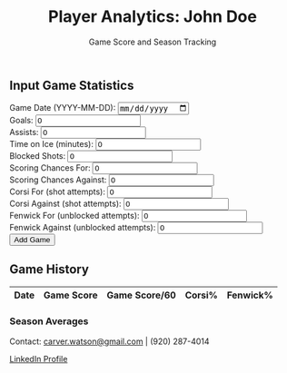 <!DOCTYPE html>
<html lang="en">
<head>
    <meta charset="UTF-8">
    <meta name="viewport" content="width=device-width, initial-scale=1.0">
    <title>Player Analytics - John Doe</title>
    <script src="https://cdn.tailwindcss.com"></script>
</head>
<body class="bg-gray-100 font-sans">
    <header class="bg-blue-600 text-white py-6 text-center">
        <h1 class="text-3xl font-bold">Player Analytics: John Doe</h1>
        <p class="text-lg mt-2">Game Score and Season Tracking</p>
    </header>
    <main class="max-w-4xl mx-auto py-8 px-4">
        <section class="bg-white shadow-lg rounded-lg p-6 mb-6">
            <h2 class="text-2xl font-semibold mb-4">Input Game Statistics</h2>
            <form id="statsForm" class="space-y-4">
                <div>
                    <label class="block text-gray-700">Game Date (YYYY-MM-DD):</label>
                    <input type="date" id="gameDate" class="w-full p-2 border rounded" required>
                </div>
                <div>
                    <label class="block text-gray-700">Goals:</label>
                    <input type="number" id="goals" class="w-full p-2 border rounded" min="0" value="0" required>
                </div>
                <div>
                    <label class="block text-gray-700">Assists:</label>
                    <input type="number" id="assists" class="w-full p-2 border rounded" min="0" value="0" required>
                </div>
                <div>
                    <label class="block text-gray-700">Time on Ice (minutes):</label>
                    <input type="number" id="toi" class="w-full p-2 border rounded" min="0" step="0.1" value="0" required>
                </div>
                <div>
                    <label class="block text-gray-700">Blocked Shots:</label>
                    <input type="number" id="blocks" class="w-full p-2 border rounded" min="0" value="0" required>
                </div>
                <div>
                    <label class="block text-gray-700">Scoring Chances For:</label>
                    <input type="number" id="chancesFor" class="w-full p-2 border rounded" min="0" value="0" required>
                </div>
                <div>
                    <label class="block text-gray-700">Scoring Chances Against:</label>
                    <input type="number" id="chancesAgainst" class="w-full p-2 border rounded" min="0" value="0" required>
                </div>
                <div>
                    <label class="block text-gray-700">Corsi For (shot attempts):</label>
                    <input type="number" id="corsiFor" class="w-full p-2 border rounded" min="0" value="0" required>
                </div>
                <div>
                    <label class="block text-gray-700">Corsi Against (shot attempts):</label>
                    <input type="number" id="corsiAgainst" class="w-full p-2 border rounded" min="0" value="0" required>
                </div>
                <div>
                    <label class="block text-gray-700">Fenwick For (unblocked attempts):</label>
                    <input type="number" id="fenwickFor" class="w-full p-2 border rounded" min="0" value="0" required>
                </div>
                <div>
                    <label class="block text-gray-700">Fenwick Against (unblocked attempts):</label>
                    <input type="number" id="fenwickAgainst" class="w-full p-2 border rounded" min="0" value="0" required>
                </div>
                <button type="submit" class="bg-blue-600 text-white py-2 px-4 rounded hover:bg-blue-700">Add Game</button>
            </form>
        </section>
        <section class="bg-white shadow-lg rounded-lg p-6">
            <h2 class="text-2xl font-semibold mb-4">Game History</h2>
            <table id="gameTable" class="w-full border-collapse">
                <thead>
                    <tr class="bg-gray-200">
                        <th class="border p-2">Date</th>
                        <th class="border p-2">Game Score</th>
                        <th class="border p-2">Game Score/60</th>
                        <th class="border p-2">Corsi%</th>
                        <th class="border p-2">Fenwick%</th>
                    </tr>
                </thead>
                <tbody id="gameTableBody"></tbody>
            </table>
            <h3 class="text-xl font-semibold mt-6">Season Averages</h3>
            <p id="seasonGameScore" class="text-gray-700"></p>
            <p id="seasonGameScorePer60" class="text-gray-700"></p>
            <p id="seasonCorsiPercent" class="text-gray-700"></p>
            <p id="seasonFenwickPercent" class="text-gray-700"></p>
        </section>
    </main>
    <footer class="bg-gray-800 text-white text-center py-4">
        <p>Contact: <a href="mailto:carver.watson@gmail.com" class="hover:underline">carver.watson@gmail.com</a> | (920) 287-4014</p>
        <p><a href="https://linkedin.com/in/carverwatson" target="_blank" class="hover:underline">LinkedIn Profile</a></p>
    </footer>
    <script>
        const playerId = 'player1'; // Change to 'player2' for player2.html, etc.

        function calculateGameScore(stats) {
            console.log('Calculating Game Score for:', stats);
            const baseScore = (2 * stats.goals) + (1 * stats.assists) +
                              (0.5 * stats.blocks) - (0.2 * stats.chancesAgainst) +
                              (0.1 * stats.corsiFor) - (0.1 * stats.corsiAgainst) +
                              (0.15 * stats.fenwickFor) - (0.15 * stats.fenwickAgainst) +
                              (0.3 * stats.chancesFor) - (0.3 * stats.chancesAgainst);
            const gameScore = stats.toi > 0 ? (5 * (60 / stats.toi) * baseScore).toFixed(2) : 0;
            console.log('Game Score:', gameScore);
            return gameScore;
        }

        function calculateMetrics(stats) {
            const gameScorePer60 = calculateGameScore(stats); // Already normalized per 60
            const corsiPercent = (stats.corsiFor + stats.corsiAgainst) > 0 ? ((stats.corsiFor / (stats.corsiFor + stats.corsiAgainst)) * 100).toFixed(1) : 0;
            const fenwickPercent = (stats.fenwickFor + stats.fenwickAgainst) > 0 ? ((stats.fenwickFor / (stats.fenwickFor + stats.fenwickAgainst)) * 100).toFixed(1) : 0;
            console.log('Metrics:', { gameScorePer60, corsiPercent, fenwickPercent });
            return { gameScorePer60, corsiPercent, fenwickPercent };
        }

        function saveGameData() {
            const stats = {
                date: document.getElementById('gameDate').value,
                goals: parseInt(document.getElementById('goals').value),
                assists: parseInt(document.getElementById('assists').value),
                toi: parseFloat(document.getElementById('toi').value),
                blocks: parseInt(document.getElementById('blocks').value),
                chancesFor: parseInt(document.getElementById('chancesFor').value),
                chancesAgainst: parseInt(document.getElementById('chancesAgainst').value),
                corsiFor: parseInt(document.getElementById('corsiFor').value),
                corsiAgainst: parseInt(document.getElementById('corsiAgainst').value),
                fenwickFor: parseInt(document.getElementById('fenwickFor').value),
                fenwickAgainst: parseInt(document.getElementById('fenwickAgainst').value)
            };
            console.log('Saving game data:', stats);
            try {
                const games = JSON.parse(localStorage.getItem(playerId) || '[]');
                games.push(stats);
                localStorage.setItem(playerId, JSON.stringify(games));
                console.log('Data saved for player:', playerId);
            } catch (e) {
                console.error('Error saving to localStorage:', e);
                alert('Failed to save game data. Please try again.');
            }
        }

        function loadPlayerData() {
            console.log('Loading data for player:', playerId);
            let games;
            try {
                games = JSON.parse(localStorage.getItem(playerId) || '[]');
            } catch (e) {
                console.error('Error loading from localStorage:', e);
                games = [];
            }
            console.log('Loaded games:', games);
            const tableBody = document.getElementById('gameTableBody');
            tableBody.innerHTML = '';
            let totalGameScore = 0, totalGameScorePer60 = 0, totalCorsiPercent = 0, totalFenwickPercent = 0;
            games.forEach(game => {
                const gameScore = calculateGameScore(game);
                const metrics = calculateMetrics(game);
                const row = `<tr>
                    <td class="border p-2">${game.date}</td>
                    <td class="border p-2">${gameScore}</td>
                    <td class="border p-2">${metrics.gameScorePer60}</td>
                    <td class="border p-2">${metrics.corsiPercent}%</td>
                    <td class="border p-2">${metrics.fenwickPercent}%</td>
                </tr>`;
                tableBody.insertAdjacentHTML('beforeend', row);
                totalGameScore += parseFloat(gameScore);
                totalGameScorePer60 += parseFloat(metrics.gameScorePer60);
                totalCorsiPercent += parseFloat(metrics.corsiPercent);
                totalFenwickPercent += parseFloat(metrics.fenwickPercent);
            });
            const gameCount = games.length;
            document.getElementById('seasonGameScore').textContent = `Average Game Score: ${gameCount > 0 ? (totalGameScore / gameCount).toFixed(2) : 0}`;
            document.getElementById('seasonGameScorePer60').textContent = `Average Game Score per 60: ${gameCount > 0 ? (totalGameScorePer60 / gameCount).toFixed(2) : 0}`;
            document.getElementById('seasonCorsiPercent').textContent = `Average Corsi%: ${gameCount > 0 ? (totalCorsiPercent / gameCount).toFixed(1) : 0}%`;
            document.getElementById('seasonFenwickPercent').textContent = `Average Fenwick%: ${gameCount > 0 ? (totalFenwickPercent / gameCount).toFixed(1) : 0}%`;
        }

        document.getElementById('statsForm').addEventListener('submit', function(e) {
            e.preventDefault();
            console.log('Form submitted');
            saveGameData();
            loadPlayerData();
            document.getElementById('statsForm').reset();
        });

        // Load data on page load
        loadPlayerData();
    </script>
</body>
</html>
